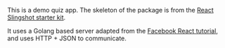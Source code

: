 This is a demo quiz app.
The skeleton of the package is from the [React Slingshot starter kit](https://github.com/coryhouse/react-slingshot).

It uses a Golang based server adapted from the [Facebook React tutorial](https://facebook.github.io/react/docs/tutorial.html), and uses
HTTP + JSON to communicate.
